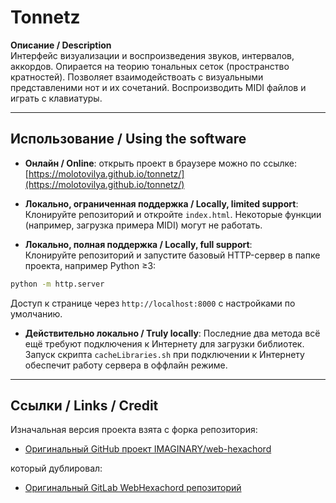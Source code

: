 # Tonnetz

**Описание / Description**  
Интерфейс визуализации и воспроизведения звуков, интервалов, аккордов. 
Опирается на теорию тональных сеток (пространство кратностей).
Позволяет взаимодействоать с визуальными представленими нот и их сочетаний.
Воспроизводить MIDI файлов и играть с клавиатуры.

---

## Использование / Using the software

- **Онлайн / Online**: открыть проект в браузере можно по ссылке:  
[https://molotovilya.github.io/tonnetz/](https://molotovilya.github.io/tonnetz/)

- **Локально, ограниченная поддержка / Locally, limited support**:  
Клонируйте репозиторий и откройте `index.html`. Некоторые функции (например, загрузка примера MIDI) могут не работать.  

- **Локально, полная поддержка / Locally, full support**:  
Клонируйте репозиторий и запустите базовый HTTP-сервер в папке проекта, например Python ≥3:  
```bash
python -m http.server
````

Доступ к странице через `http://localhost:8000` с настройками по умолчанию.

* **Действительно локально / Truly locally**:
  Последние два метода всё ещё требуют подключения к Интернету для загрузки библиотек. Запуск скрипта `cacheLibraries.sh` при подключении к Интернету обеспечит работу сервера в оффлайн режиме.

---

## Ссылки / Links / Credit

Изначальная версия проекта взята с форка репозитория:

* [Оригинальный GitHub проект IMAGINARY/web-hexachord](https://github.com/IMAGINARY/web-hexachord)

который дублировал:
* [Оригинальный GitLab WebHexachord репозиторий](https://gitlab.com/Guichaoua/web-hexachord)

